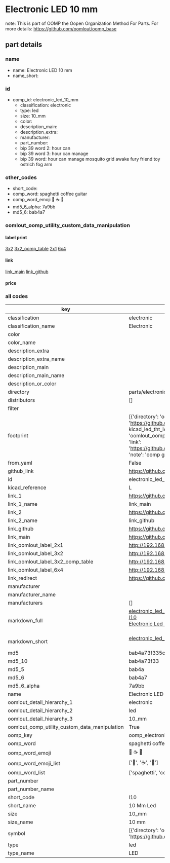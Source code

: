 # Electronic LED 10 mm  

note: This is part of OOMP the Oopen Organization Method For Parts. For more details: https://github.com/oomlout/oomp_base

##  part details
  







### name
* name: Electronic LED 10 mm
* name_short: 
### id
* oomp_id: electronic_led_10_mm
  * classification: electronic
  * type: led
  * size: 10_mm
  * color: 
  * description_main: 
  * description_extra: 
  * manufacturer: 
  * part_number: 
  * bip 39 word 2: hour can
  * bip 39 word 3: hour can manage
  * bip 39 word: hour can manage mosquito grid awake fury friend toy ostrich fog arm

### other_codes
* short_code: 
* oomp_word: spaghetti coffee guitar
* oomp_word_emoji :spaghetti: :coffee: :guitar:
* md5_6_alpha: 7a9bb
* md5_6: bab4a7






### oomlout_oomp_utility_custom_data_manipulation
#### label print
[3x2](http://192.168.1.245:1112/?label=oomp%207a9bb)
[3x2_oomp_table](http://192.168.1.108:1112/?label=oomp%207a9bb)
[2x1](http://192.168.1.242:1112/?label=oomp%207a9bb)
[6x4](http://192.168.1.55:1112/?label=oomp%207a9bb)    

#### link

[link_main](https://github.com/oomlout/oomlout_oomp_version_1_messy/tree/main/parts/electronic_led_10_mm) [link_github](https://github.com/oomlout/oomlout_oomp_version_1_messy/tree/main/parts/electronic_led_10_mm)                             

#### price







### all codes 
| key | value |  
| --- | --- |  
| classification | electronic |  
| classification_name | Electronic |  
| color |  |  
| color_name |  |  
| description_extra |  |  
| description_extra_name |  |  
| description_main |  |  
| description_main_name |  |  
| description_or_color |   |  
| directory | parts/electronic_led_10_mm |  
| distributors | [] |  
| filter |  |  
| footprint | [{'directory': 'oomlout_oomp_footprint_bot/footprints/kicad_led_tht_led_d10_0mm//working/working.kicad_mod', 'index': 0, 'link': 'https://github.com/oomlout/oomlout_oomp_footprint_bot/tree/main/foootprntss/kicad_led_tht_led_d10_0mm', 'note': 'source footprint kicad_led_tht_led_d10_0mm', 'oomp_key': 'oomp_kicad_led_tht_led_d10_0mm'}, {'directory': 'oomlout_oomp_footprint_bot/footprints/oomlout_oomlout_oomp_part_footprints_l10_electronic_led_10_mm//working/working.kicad_mod', 'index': 1, 'link': 'https://github.com/oomlout/oomlout_oomp_footprint_bot/tree/main/foootprntss/oomlout_oomlout_oomp_part_footprints_l10_electronic_led_10_mm', 'note': 'oomp generated footprint', 'oomp_key': 'oomp_oomlout_oomlout_oomp_part_footprints_l10_electronic_led_10_mm'}] |  
| from_yaml | False |  
| github_link | https://github.com/oomlout/oomlout_oomp_part_src/tree/main/parts/electronic_led_10_mm |  
| id | electronic_led_10_mm |  
| kicad_reference | L |  
| link_1 | https://github.com/oomlout/oomlout_oomp_version_1_messy/tree/main/parts/electronic_led_10_mm |  
| link_1_name | link_main |  
| link_2 | https://github.com/oomlout/oomlout_oomp_version_1_messy/tree/main/parts/electronic_led_10_mm |  
| link_2_name | link_github |  
| link_github | https://github.com/oomlout/oomlout_oomp_version_1_messy/tree/main/parts/electronic_led_10_mm |  
| link_main | https://github.com/oomlout/oomlout_oomp_version_1_messy/tree/main/parts/electronic_led_10_mm |  
| link_oomlout_label_2x1 | http://192.168.1.242:1112/?label=oomp%207a9bb |  
| link_oomlout_label_3x2 | http://192.168.1.245:1112/?label=oomp%207a9bb |  
| link_oomlout_label_3x2_oomp_table | http://192.168.1.108:1112/?label=oomp%207a9bb |  
| link_oomlout_label_6x4 | http://192.168.1.55:1112/?label=oomp%207a9bb |  
| link_redirect | https://github.com/oomlout/oomlout_oomp_version_1_messy/tree/main/parts/electronic_led_10_mm |  
| manufacturer |  |  
| manufacturer_name |  |  
| manufacturers | [] |  
| markdown_full | [electronic_led_10_mm](none)<br>[l10](none)<br>[Electronic Led 10 Mm](none)<br><br> |  
| markdown_short | [electronic_led_10_mm](none)<br><br> |  
| md5 | bab4a73f335cebcc40b339010dc83b72 |  
| md5_10 | bab4a73f33 |  
| md5_5 | bab4a |  
| md5_6 | bab4a7 |  
| md5_6_alpha | 7a9bb |  
| name | Electronic LED 10 mm |  
| oomlout_detail_hierarchy_1 | electronic |  
| oomlout_detail_hierarchy_2 | led |  
| oomlout_detail_hierarchy_3 | 10_mm |  
| oomlout_oomp_utility_custom_data_manipulation | True |  
| oomp_key | oomp_electronic_led_10_mm |  
| oomp_word | spaghetti coffee guitar |  
| oomp_word_emoji | :spaghetti: :coffee: :guitar: |  
| oomp_word_emoji_list | [':spaghetti:', ':coffee:', ':guitar:'] |  
| oomp_word_list | ['spaghetti', 'coffee', 'guitar'] |  
| part_number |  |  
| part_number_name |  |  
| short_code | l10 |  
| short_name | 10 Mm Led |  
| size | 10_mm |  
| size_name | 10 mm |  
| symbol | [{'directory': 'oomlout_oomp_symbol_bot/symbols/kicad_device_led//working/working.kicad_sym', 'index': 0, 'link': 'https://github.com/oomlout/oomlout_oomp_symbol_bot/tree/main/symbols/kicad_device_led', 'oomp_key': 'oomp_kicad_device_led'}] |  
| type | led |  
| type_name | LED |  
